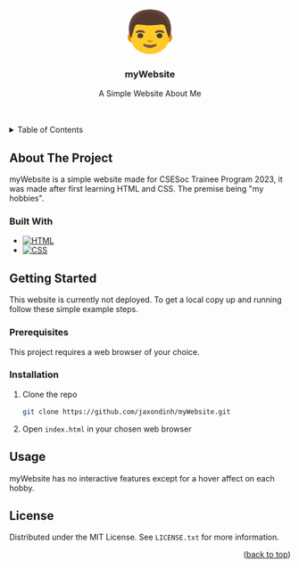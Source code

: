 <a name="readme-top"></a>
<!-- PROJECT LOGO -->
<br />
<div align="center">
  <a href="https://github.com/jaxondinh/myWebsite">
    <img src="images/myWebsiteLogo.png" alt="Logo" width="80" height="80">
  </a>

<h3 align="center">myWebsite</h3>

  <p align="center">
    A Simple Website About Me
    <br />
    <br />
    <br />
  </p>
</div>



<!-- TABLE OF CONTENTS -->
<details>
  <summary>Table of Contents</summary>
  <ol>
    <li>
      <a href="#about-the-project">About The Project</a>
      <ul>
        <li><a href="#built-with">Built With</a></li>
      </ul>
    </li>
    <li>
      <a href="#getting-started">Getting Started</a>
      <ul>
        <li><a href="#prerequisites">Prerequisites</a></li>
        <li><a href="#installation">Installation</a></li>
      </ul>
    </li>
    <li><a href="#usage">Usage</a></li>
    <li><a href="#license">License</a></li>
  </ol>
</details>



<!-- ABOUT THE PROJECT -->
## About The Project
myWebsite is a simple website made for CSESoc Trainee Program 2023, it was made after first learning HTML and CSS. The premise being "my hobbies".

### Built With
* [![HTML][HTML5]][HTML5-url]
* [![CSS][CSS-logo]][CSS-url]



<!-- GETTING STARTED -->
## Getting Started
This website is currently not deployed. To get a local copy up and running follow these simple example steps.

### Prerequisites
This project requires a web browser of your choice.

### Installation
1. Clone the repo
   ```sh
   git clone https://github.com/jaxondinh/myWebsite.git
   ```
2. Open `index.html` in your chosen web browser

<!-- USAGE EXAMPLES -->
## Usage
myWebsite has no interactive features except for a hover affect on each hobby.

<!-- LICENSE -->
## License

Distributed under the MIT License. See `LICENSE.txt` for more information.

<p align="right">(<a href="#readme-top">back to top</a>)</p>

[HTML5]: https://img.shields.io/badge/HTML5-E34F26?logo=HTML5
[HTML5-url]: https://developer.mozilla.org/en-US/docs/Glossary/HTML5
[CSS-logo]: https://img.shields.io/badge/CSS3-1572B6?logo=CSS3
[CSS-url]: https://developer.mozilla.org/en-US/docs/Web/CSS
